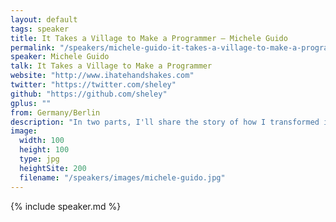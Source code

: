 ```yaml
---
layout: default
tags: speaker
title: It Takes a Village to Make a Programmer – Michele Guido
permalink: "/speakers/michele-guido-it-takes-a-village-to-make-a-programmer.html"
speaker: Michele Guido
talk: It Takes a Village to Make a Programmer
website: "http://www.ihatehandshakes.com"
twitter: "https://twitter.com/sheley"
github: "https://github.com/sheley"
gplus: ""
from: Germany/Berlin
description: "In two parts, I'll share the story of how I transformed into a hirable web developer in just under one year while highlighting the ways people helped me to get to that point. I hope you'll come away with ideas how you can make a difference in your own community. As Tal Ben-Shahar says, there is no more selfish act than a generous one, so this talk is really for your own good."
image: 
  width: 100
  height: 100
  type: jpg
  heightSite: 200
  filename: "/speakers/images/michele-guido.jpg"
---
```


{% include speaker.md %}
